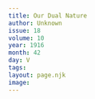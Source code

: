 ```yaml
---
title: Our Dual Nature
author: Unknown
issue: 18
volume: 10
year: 1916
month: 42
day: V
tags:
layout: page.njk
image:
---
```


